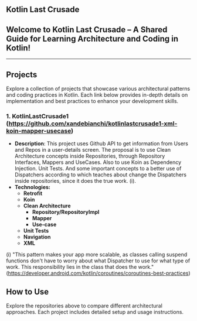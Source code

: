 ## Kotlin Last Crusade

## Welcome to Kotlin Last Crusade – A Shared Guide for Learning Architecture and Coding in Kotlin!

---

## Projects

Explore a collection of projects that showcase various architectural patterns and coding practices in Kotlin. Each link below provides in-depth details on implementation and best practices to enhance your development skills.

### 1. KotlinLastCrusade1 (https://github.com/xandebianchi/kotlinlastcrusade1-xml-koin-mapper-usecase)
- **Description**: This project uses Github API to get information from Users and Repos in a user-details screen. The proposal is to use Clean Architecture concepts inside Repositories, through Repository Interfaces, Mappers and UseCases. Also to use Koin as Dependency Injection. Unit Tests. And some important concepts to a better use of Dispatchers according to  which teaches about change the Dispatchers inside repositories, since it does the true work. (i).
- **Technologies:**
  - **Retrofit**
  - **Koin**
  - **Clean Architecture**
    - **Repository/RepositoryImpl**
    - **Mapper**
    - **Use-case**
  - **Unit Tests**
  - **Navigation**
  - **XML**

(i) "This pattern makes your app more scalable, as classes calling suspend functions don't have to worry about what Dispatcher to use for what type of work. This responsibility lies in the class that does the work." (https://developer.android.com/kotlin/coroutines/coroutines-best-practices)

## How to Use

Explore the repositories above to compare different architectural approaches. Each project includes detailed setup and usage instructions.
